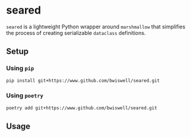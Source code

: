 # seared

`seared` is a lightweight Python wrapper around `marshmallow` that simplifies the process of creating serializable `dataclass` definitions.

## Setup

### Using `pip`
```sh
pip install git+https://www.github.com/bwiswell/seared.git
```

### Using `poetry`
```sh
poetry add git+https://www.github.com/bwiswell/seared.git
```

## Usage